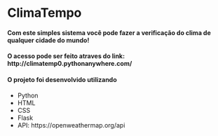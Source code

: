 # ClimaTempo

<h4>Com este simples sistema você pode fazer a verificação do clima de qualquer cidade do mundo!</h4>

<h4>O acesso pode ser feito atraves do link: http://climatemp0.pythonanywhere.com/</h4>

<h4>O projeto foi desenvolvido utilizando</h4>

<p>
<ul>
  <li>Python</li>
  <li>HTML</li>
  <li>CSS</li>
  <li>Flask</li>
  <li>API: https://openweathermap.org/api</li>
  
  </u>

</p>
